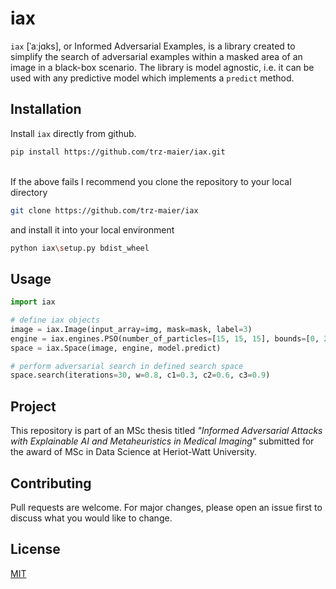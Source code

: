 # iax 
 
`iax` [ˈaːjɑks], or Informed Adversarial Examples, is a library created to simplify the search of adversarial examples within a masked area of an image in a black-box scenario. The library is model agnostic, i.e. it can be used with any predictive model which implements a `predict` method.

## Installation

Install `iax` directly from github.

```bash
pip install https://github.com/trz-maier/iax.git
```

<br>
If the above fails I recommend you clone the repository to your local directory 

```bash
git clone https://github.com/trz-maier/iax
```
and install it into your local environment
```bash
python iax\setup.py bdist_wheel
```

## Usage

```python
import iax

# define iax objects
image = iax.Image(input_array=img, mask=mask, label=3)
engine = iax.engines.PSO(number_of_particles=[15, 15, 15], bounds=[0, 255])
space = iax.Space(image, engine, model.predict)

# perform adversarial search in defined search space
space.search(iterations=30, w=0.8, c1=0.3, c2=0.6, c3=0.9)

```

## Project
This repository is part of an MSc thesis titled *"Informed Adversarial Attacks with Explainable AI and Metaheuristics in Medical Imaging"* submitted for the award of MSc in Data Science at Heriot-Watt University.

## Contributing
Pull requests are welcome. For major changes, please open an issue first to discuss what you would like to change.


## License
[MIT](https://choosealicense.com/licenses/mit/)

